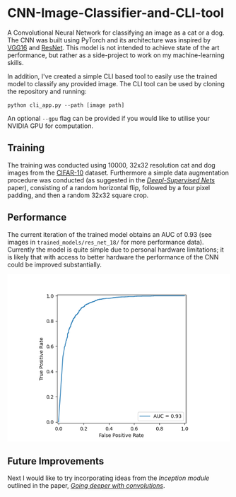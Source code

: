 # CNN-Image-Classifier-and-CLI-tool

A Convolutional Neural Network for classifying an image as a cat or a dog. The CNN was built using PyTorch and its architecture was inspired by [VGG16](https://arxiv.org/abs/1409.1556) and [ResNet](https://arxiv.org/abs/1512.03385). This model is not intended to achieve state of the art performance, but rather as 
a side-project to work on my machine-learning skills.

In addition, I've created a simple CLI based tool to easily use the trained model to classify any provided image. The CLI tool can be used by cloning the repository and running:

```
python cli_app.py --path [image path]
```
An optional `--gpu` flag can be provided if you would like to utilise your NVIDIA GPU for computation.

## Training

The training was conducted using 10000, 32x32 resolution cat and dog images from the [CIFAR-10](https://www.cs.toronto.edu/~kriz/cifar.html) dataset. Furthermore a simple data augmentation procedure was conducted (as suggested in the [*Deepl-Supervised Nets*](https://arxiv.org/abs/1409.5185) paper), consisting of a random horizontal flip, followed by a four pixel padding, and then a random 32x32 square crop.


## Performance

The current iteration of the trained model obtains an AUC of 0.93 (see images in `trained_models/res_net_18/` for more performance data). Currently the model is quite simple due to personal hardware limitations; it is likely that with access to better hardware the performance of the 
CNN could be improved substantially. 

![RoC Curve](trained_models/res_net_18/res_net_18_roc_curve.png)

## Future Improvements

Next I would like to try incorporating ideas from the *Inception module* outlined in the paper, [*Going deeper with convolutions*](https://arxiv.org/abs/1409.4842).
